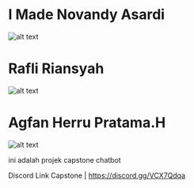 # I Made Novandy Asardi
![alt text](https://github.com/agfanpratama/kepston_chatbot/blob/main/foto/foto%20made.png?raw=true)

# Rafli Riansyah
![alt text](https://github.com/agfanpratama/kepston_chatbot/blob/main/foto/foto%20rafli.png?raw=true)

# Agfan Herru Pratama.H
![alt text](https://github.com/agfanpratama/kepston_chatbot/blob/main/foto/foto%20agfan.png?raw=true)



ini adalah projek capstone chatbot

Discord Link Capstone | https://discord.gg/VCX7Qdqa
